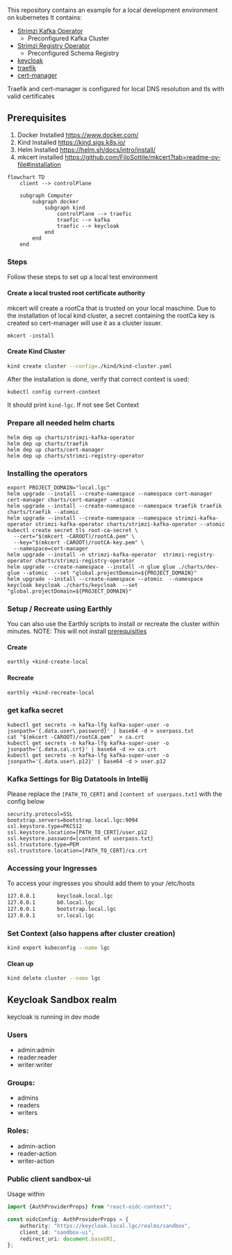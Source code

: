 This repository contains an example for a local development environment on kubernetes
It contains:
- [Strimzi Kafka Operator](https://github.com/strimzi/strimzi-kafka-operator/tree/0.40.0/examples)
  - Preconfigured Kafka Cluster
- [Strimzi Registry Operator](https://github.com/lsst-sqre/strimzi-registry-operator)
  - Preconfigured Schema Registry
- [keycloak](https://www.keycloak.org/)
- [traefik](https://doc.traefik.io/traefik/)
- [cert-manager](https://cert-manager.io/)

Traefik and cert-manager is configured for local DNS resolution and tls with valid certificates

## Prerequisites

1. Docker Installed https://www.docker.com/
2. Kind Installed https://kind.sigs.k8s.io/
3. Helm Installed https://helm.sh/docs/intro/install/
4. mkcert installed https://github.com/FiloSottile/mkcert?tab=readme-ov-file#installation

```mermaid
flowchart TD
    client --> controlPlane

    subgraph Computer
        subgraph docker
            subgraph kind
                controlPlane --> traefic
                traefic --> kafka
                traefic --> keycloak
            end
        end
    end
```


### Steps

Follow these steps to set up a local test environment

#### Create a local trusted root certificate authority

mkcert will create a rootCa that is trusted on your local maschine. Due to the installation of local kind cluster, a
secret containing the rootCa key is created so cert-manager will use it as a cluster issuer.

```shell
mkcert -install
```

#### Create Kind Cluster

```bash
kind create cluster --config=./kind/kind-cluster.yaml
```

After the installation is done, verify that correct context is used:

```shell
kubectl config current-context
```

It should print `kind-lgc`. If not see Set Context

### Prepare all needed helm charts

```shell
helm dep up charts/strimzi-kafka-operator
helm dep up charts/traefik 
helm dep up charts/cert-manager
helm dep up charts/strimzi-registry-operator
```

### Installing the operators

```shell
export PROJECT_DOMAIN="local.lgc"
helm upgrade --install --create-namespace --namespace cert-manager cert-manager charts/cert-manager --atomic
helm upgrade --install --create-namespace --namespace traefik traefik charts/traefik --atomic
helm upgrade --install --create-namespace --namespace strimzi-kafka-operator strimzi-kafka-operator charts/strimzi-kafka-operator --atomic
kubectl create secret tls root-ca-secret \
  --cert="$(mkcert -CAROOT)/rootCA.pem" \
  --key="$(mkcert -CAROOT)/rootCA-key.pem" \
  --namespace=cert-manager
helm upgrade --install -n strimzi-kafka-operator  strimzi-registry-operator charts/strimzi-registry-operator
helm upgrade --create-namespace --install -n glue glue ./charts/dev-glue --atomic  --set "global.projectDomain=${PROJECT_DOMAIN}"
helm upgrade --install --create-namespace --atomic  --namespace keycloak keycloak ./charts/keycloak  --set "global.projectDomain=${PROJECT_DOMAIN}"
```

### Setup / Recreate using Earthly

You can also use the Earthly scripts to install or recreate the cluster within minutes.
NOTE: This will not install [prerequisities](#Prerequisites)

#### Create
```bash
earthly +kind-create-local
```

#### Recreate
```bash
earthly +kind-recreate-local
```

### get kafka secret

```shell
kubectl get secrets -n kafka-lfg kafka-super-user -o jsonpath='{.data.user\.password}' | base64 -d > userpass.txt
cat "$(mkcert -CAROOT)/rootCA.pem"  > ca.crt
kubectl get secrets -n kafka-lfg kafka-super-user -o jsonpath='{.data.ca\.crt}' | base64 -d >> ca.crt
kubectl get secrets -n kafka-lfg kafka-super-user -o jsonpath='{.data.user\.p12}' | base64 -d > user.p12 
```

### Kafka Settings for Big Datatools in Intellij

Please replace the `[PATH_TO_CERT]` and `[content of userpass.txt]` with the config below

```properties
security.protocol=SSL
bootstrap.servers=bootstrap.local.lgc:9094
ssl.keystore.type=PKCS12
ssl.keystore.location=[PATH_TO_CERT]/user.p12
ssl.keystore.password=[content of userpass.txt]
ssl.truststore.type=PEM
ssl.truststore.location=[PATH_TO_CERT]/ca.crt
```

### Accessing your Ingresses

To access your ingresses you should add them to your /etc/hosts

```bash
127.0.0.1       keycloak.local.lgc
127.0.0.1       b0.local.lgc
127.0.0.1       bootstrap.local.lgc
127.0.0.1       sr.local.lgc
```

### Set Context (also happens after cluster creation)

```bash
kind export kubeconfig --name lgc
```

#### Clean up

```bash
kind delete cluster --name lgc
```

## Keycloak Sandbox realm

keycloak is running in dev mode

### Users

* admin:admin
* reader:reader
* writer:writer

### Groups:

* admins
* readers
* writers

### Roles:

* admin-action
* reader-action
* writer-action

### Public client sandbox-ui

Usage within

```typescript
import {AuthProviderProps} from "react-oidc-context";

const oidcConfig: AuthProviderProps = {
    authority: "https://keycloak.local.lgc/realms/sandbox",
    client_id: "sandbox-ui",
    redirect_uri: document.baseURI,
};
```


